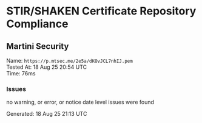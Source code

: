 # STIR/SHAKEN Certificate Repository Compliance

## Martini Security

Name: `https://p.mtsec.me/2e5a/dKOvJCL7nhIJ.pem`\
Tested At: 18 Aug 25 20:54 UTC\
Time: 76ms

### Issues

no warning, or error, or notice date level issues were found

Generated: 18 Aug 25 21:13 UTC